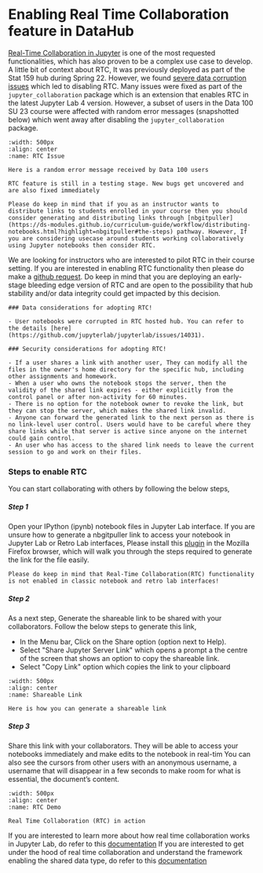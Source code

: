 # Enabling Real Time Collaboration feature in DataHub

[Real-Time Collaboration in Jupyter](https://github.com/jupyterlab/rtc) is one of the most requested functionalities, which has also proven to be a complex use case to develop. A little bit of context about RTC, It was previously deployed as part of the Stat 159 hub during Spring 22. However, we found [severe data corruption issues](https://github.com/berkeley-dsep-infra/datahub/pull/3287) which led to disabling RTC. Many issues were fixed as part of the `jupyter_collaboration` package which is an  extension that enables RTC in the latest Jupyter Lab 4 version. However, a subset of users in the Data 100 SU 23 course were affected with random error messages (snapshotted below) which went away after disabling the `jupyter_collaboration` package.

```{figure} ../images/rtc_issue.png
:width: 500px
:align: center
:name: RTC Issue

Here is a random error message received by Data 100 users
```

```{note}
RTC feature is still in a testing stage. New bugs get uncovered and are also fixed immediately 
```

```{note}
Please do keep in mind that if you as an instructor wants to distribute links to students enrolled in your course then you should consider generating and distributing links through [nbgitpuller](https://ds-modules.github.io/curriculum-guide/workflow/distributing-notebooks.html?highlight=nbgitpuller#the-steps) pathway. However, If you are considering usecase around students working collaboratively using Jupyter notebooks then consider RTC.
```
We are looking for instructors who are interested to pilot RTC in their course setting. If you are interested in enabling RTC functionality then please do make a [github request](https://github.com/berkeley-dsep-infra/datahub/issues/new?assignees=balajialg&labels=type%3A+enhancement&projects=&template=featurerequest.md). Do keep in mind that you are deploying an early-stage bleeding edge version of RTC and are open to the possibility that hub stability and/or data integrity could get impacted by this decision.

```{note}
### Data considerations for adopting RTC!

- User notebooks were corrupted in RTC hosted hub. You can refer to the details [here](https://github.com/jupyterlab/jupyterlab/issues/14031). 

### Security considerations for adopting RTC!

- If a user shares a link with another user, They can modify all the files in the owner's home directory for the specific hub, including other assignments and homework.
- When a user who owns the notebook stops the server, then the validity of the shared link expires - either explicitly from the control panel or after non-activity for 60 minutes.
- There is no option for the notebook owner to revoke the link, but they can stop the server, which makes the shared link invalid.
- Anyone can forward the generated link to the next person as there is no link-level user control. Users would have to be careful where they share links while that server is active since anyone on the internet could gain control.
- An user who has access to the shared link needs to leave the current session to go and work on their files.
```

### Steps to enable RTC
You can start collaborating with others by following the below steps,

##### Step 1

Open your IPython (ipynb) notebook files in Jupyter Lab interface. If you are unsure how to generate a nbgitpuller link to access your notebook in Jupyter Lab or Retro Lab interfaces, Please install this [plugin](https://addons.mozilla.org/en-US/firefox/addon/nbgitpuller-link-generator/?utm_source=addons.mozilla.org&utm_medium=referral&utm_content=search) in the Mozilla Firefox browser, which will walk you through the steps required to generate the link for the file easily.

```{note}
Please do keep in mind that Real-Time Collaboration(RTC) functionality is not enabled in classic notebook and retro lab interfaces!
```

##### Step 2
As a next step, Generate the shareable link to be shared with your collaborators. Follow the below steps to generate this link,
- In the Menu bar, Click on the Share option (option next to Help). 
- Select "Share Jupyter Server Link" which opens a prompt a the centre of the screen that shows an option to copy the shareable link. 
- Select "Copy Link" option which copies the link to your clipboard

```{figure} ../images/Share_link.gif
:width: 500px
:align: center
:name: Shareable Link

Here is how you can generate a shareable link
```

##### Step 3
Share this link with your collaborators. They will be able to access your notebooks immediately and make edits to the notebook in real-tim
You can also see the cursors from other users with an anonymous username, a username that will disappear in a few seconds to make room for what is essential, the document’s content.

```{figure} ../images/RTC_demo.gif
:width: 500px
:align: center
:name: RTC Demo

Real Time Collaboration (RTC) in action
```

If you are interested to learn more about how real time collaboration works in Jupyter Lab, do refer to this [documentation](https://jupyterlab.readthedocs.io/en/stable/user/rtc.html)
If you are interested to get under the hood of real time collaboration and understand the framework enabling the shared data type, do refer to this [documentation](https://github.com/yjs/yjs)
